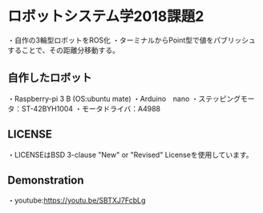 # ロボットシステム学2018課題2
・自作の3輪型ロボットをROS化
・ターミナルからPoint型で値をパブリッシュすることで、その距離分移動する。
## 自作したロボット
・Raspberry-pi 3 B (OS:ubuntu mate)
・Arduino　nano
・ステッピングモータ：ST-42BYH1004
・モータドライバ：A4988
## LICENSE
・LICENSEはBSD 3-clause "New" or "Revised" Licenseを使用しています。
## Demonstration
・youtube:https://youtu.be/SBTXJ7FcbLg
